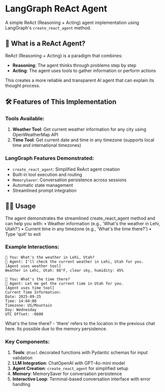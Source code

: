 # LangGraph ReAct Agent

A simple ReAct (Reasoning + Acting) agent implementation using LangGraph's `create_react_agent` method.

## 🎯 What is a ReAct Agent?

ReAct (Reasoning + Acting) is a paradigm that combines:
- **Reasoning**: The agent thinks through problems step by step
- **Acting**: The agent uses tools to gather information or perform actions

This creates a more reliable and transparent AI agent that can explain its thought process.

## 🛠️ Features of This Implementation

### **Tools Available:**
1. **Weather Tool**: Get current weather information for any city using OpenWeatherMap API
2. **Time Tool**: Get current date and time in any timezone (supports local time and international timezones)

### **LangGraph Features Demonstrated:**
- `create_react_agent`: Simplified ReAct agent creation
- Built-in tool execution and routing
- `MemorySaver`: Conversation persistence across sessions
- Automatic state management
- Streamlined prompt integration

## 🏃‍♂️ Usage

The agent demonstrates the streamlined create_react_agent method and can help you with:
• Weather information (e.g., 'What's the weather in Lehi, Utah?')
• Current time in any timezone (e.g., 'What's the time there?')
• Type 'quit' to exit

### Example Interactions:

```
💬 You: What's the weather in Lehi, Utah?
🤖 Agent: I'll check the current weather in Lehi, Utah for you.
[Agent uses weather tool]
Weather in Lehi, Utah: 68°F, clear sky, humidity: 45%

💬 You: What's the time there?
🤖 Agent: Let me get the current time in Utah for you.
[Agent uses time tool]
Current Time Information:
Date: 2025-09-25
Time: 14:04:08
Timezone: US/Mountain
Day: Wednesday
UTC Offset: -0600
```

What's the time there? - 'there' refers to the location in the previous chat here. Its possible due to the memory persistence.

### **Key Components:**

1. **Tools**: `@tool` decorated functions with Pydantic schemas for input validation
2. **LLM Integration**: ChatOpenAI with GPT-4o-mini model
3. **Agent Creation**: `create_react_agent` for simplified setup
4. **Memory**: MemorySaver for conversation persistence
5. **Interactive Loop**: Terminal-based conversation interface with error handling
